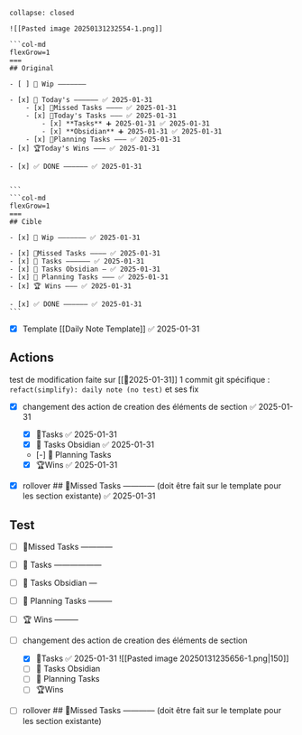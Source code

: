 ```ad-summary
collapse: closed

![[Pasted image 20250131232554-1.png]]
```

````col
```col-md
flexGrow=1
===
## Original

- [ ] 🚧 Wip ———————

- [x] 📅 Today's —————— ✅ 2025-01-31
	- [x] 🥷Missed Tasks ———— ✅ 2025-01-31
	- [x] 🚀Today's Tasks ——— ✅ 2025-01-31
		- [x] **Tasks** ➕ 2025-01-31 ✅ 2025-01-31
		- [x] **Obsidian** ➕ 2025-01-31 ✅ 2025-01-31
	- [x] 🚀Planning Tasks ——— ✅ 2025-01-31
- [x] 🏆Today's Wins ——— ✅ 2025-01-31

- [x] ✅ DONE —————— ✅ 2025-01-31


```
```col-md
flexGrow=1
===
## Cible

- [x] 🚧 Wip ——————— ✅ 2025-01-31

- [x] 🥷Missed Tasks ———— ✅ 2025-01-31
- [x] 🚀 Tasks —————— ✅ 2025-01-31
- [x] 🚀 Tasks Obsidian — ✅ 2025-01-31
- [x] 📅 Planning Tasks ——— ✅ 2025-01-31
- [x] 🏆 Wins ——— ✅ 2025-01-31

- [x] ✅ DONE —————— ✅ 2025-01-31
```
````

- [x] Template [[Daily Note Template]] ✅ 2025-01-31
## Actions

test de modification faite sur [[📒2025-01-31]]
1 commit git spécifique : `refact(simplify): daily note (no test)` et ses fix 

- [x] changement des action de creation des éléments de section ✅ 2025-01-31
	- [x] 🚀Tasks ✅ 2025-01-31
	- [x] 🚀 Tasks Obsidian ✅ 2025-01-31
	- [-] 📅 Planning Tasks
	- [x] 🏆Wins ✅ 2025-01-31
- [x] rollover ## 🥷Missed Tasks ———— (doit être fait sur le template pour les section existante) ✅ 2025-01-31


## Test 

- [ ] 🥷Missed Tasks ————
- [ ] 🚀 Tasks ——————
- [ ] 🚀 Tasks Obsidian —
- [ ] 📅 Planning Tasks ———
- [ ] 🏆 Wins ———

- [ ] changement des action de creation des éléments de section
	- [x] 🚀Tasks ✅ 2025-01-31
	      ![[Pasted image 20250131235656-1.png|150]]
	- [ ] 🚀 Tasks Obsidian
	- [ ] 📅 Planning Tasks
	- [ ] 🏆Wins
- [ ] rollover ## 🥷Missed Tasks ———— (doit être fait sur le template pour les section existante)